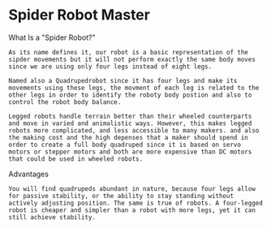 # Spider Robot Master


What Is a "Spider Robot?"

	As its name defines it, our robot is a basic representation of the sipder movements but it will not perform exactly the same body moves since we are using only four legs instead of eight legs.

	Named also a Quadrupedrobot since it has four legs and make its movements using these legs, the movment of each leg is related to the other legs in order to identify the roboty body postion and also to control the robot body balance.

	Legged robots handle terrain better than their wheeled counterparts and move in varied and animalistic ways. However, this makes legged robots more complicated, and less accessible to many makers. and also the making cost and the high depenses that a maker should spend in order to create a full body quadruped since it is based on servo motors or stepper motors and both are more expensive than DC motors that could be used in wheeled robots.


Advantages

	You will find quadrupeds abundant in nature, because four legs allow for passive stability, or the ability to stay standing without actively adjusting position. The same is true of robots. A four-legged robot is cheaper and simpler than a robot with more legs, yet it can still achieve stability.

